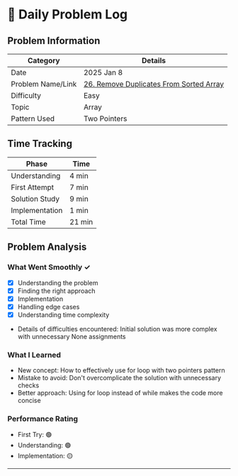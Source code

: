 # 📝 Daily Problem Log

## Problem Information
| Category          | Details                                                                                                       |
|-------------------|---------------------------------------------------------------------------------------------------------------|
| Date              | 2025 Jan 8                                                                                                    |
| Problem Name/Link | [26. Remove Duplicates From Sorted Array](https://leetcode.com/problems/remove-duplicates-from-sorted-array/) |
| Difficulty        | Easy                                                                                                          |
| Topic             | Array                                                                                                         |
| Pattern Used      | Two Pointers                                                                                                  |

## Time Tracking
| Phase          | Time   |
|----------------|--------|
| Understanding  | 4 min  |
| First Attempt  | 7 min  |
| Solution Study | 9 min  |
| Implementation | 1 min  |
| Total Time     | 21 min |

## Problem Analysis
### What Went Smoothly ✓
- [x] Understanding the problem
- [x] Finding the right approach
- [x] Implementation
- [x] Handling edge cases
- [x] Understanding time complexity
- Details of difficulties encountered: Initial solution was more complex with unnecessary None assignments

### What I Learned
- New concept: How to effectively use for loop with two pointers pattern
- Mistake to avoid: Don't overcomplicate the solution with unnecessary checks
- Better approach: Using for loop instead of while makes the code more concise


### Performance Rating
- First Try: 🟢
- Understanding: 🟢
- Implementation: 🟡

---